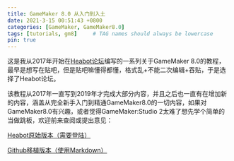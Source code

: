 ```yaml
---
title: GameMaker 8.0 从入门到入土
date: 2021-3-15 00:51:43 +0800
categories: [GameMaker, GameMaker8.0]
tags: [tutorials, gm8]     # TAG names should always be lowercase
pin: true
---
```


这是我从2017年开始在[Heabot论坛](https://www.heabot.cn/forum.php)编写的一系列关于GameMaker 8.0的教程，最早是想写在贴吧，但是贴吧嘛懂得都懂，格式乱+不能二次编辑+吞贴，于是选择了Heabot论坛。

该教程从2017年一直写到2019年才完成大部分内容，并且之后也一直有在增加新的内容，涵盖从完全新手入门到精通GameMaker8.0的一切内容，如果对GameMaker8.0有兴趣，或者觉得GameMaker:Studio 2太难了想先学个简单的当做跳板，欢迎前来查阅或提出意见：

[Heabot原始版本（需要登陆）](https://www.heabot.cn/thread-76-1-1.html)

[Github移植版本（使用Markdown）](https://nichtsvonchaos.github.io/gamemaker_8_0_tutorial/)
